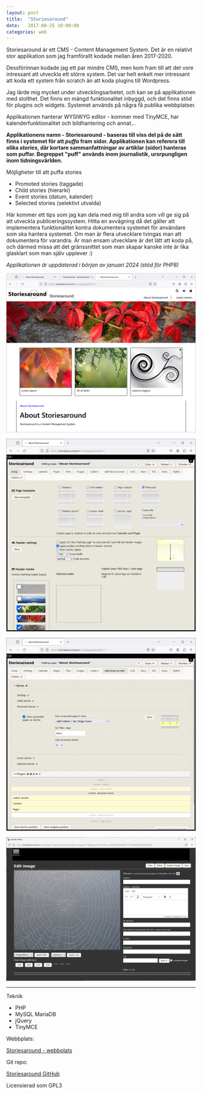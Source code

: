 ```yaml
---
layout: post
title:  "Storiesaround"
date:   2017-08-25 10:00:00
categories: web
---
```


Storiesaround är ett CMS - Content Management System. Det är en relativt stor applikation som jag framförallt kodade mellan åren 2017-2020. 


Dessförinnan kodade jag ett par mindre CMS, men kom fram till att det vore intressant att utveckla ett större system. Det var helt enkelt mer intressant att koda ett system från scratch än att koda plugins till Wordpress.

Jag lärde mig mycket under utvecklingsarbetet, och kan se på applikationen med stolthet. Det finns en mängd funktionalitet inbyggd, och det finns stöd för plugins och widgets. Systemet används på några få publika webbplatser. 

Applikationen hanterar WYSIWYG editor - kommer med TinyMCE, har kalenderfunktionalitet och bildhantering och annat...  

**Applikationens namn - Storiesaround - baseras till viss del på de sätt finns i systemet för att *puffa* fram sidor. Applikationen kan referera till olika *stories*, där kortare sammanfattningar av artiklar (sidor) hanteras som puffar.  Begreppet "puff" används inom journalistik, ursrpungligen inom tidningsvärlden.** 

Möjligheter till att puffa stories

- Promoted stories (taggade)
- Child stories (hierarki)
- Event stories (datum, kalender)
- Selected stories (selektivt utvalda)


Här kommer ett tips som jag kan dela med mig till andra som vill ge sig på att utveckla publiceringssystem. Hitta en avvägning då det gäller att implementera funktionalitet kontra dokumentera systemet för användare som ska hantera systemet. Om man är flera utvecklare tvingas man att dokumentera för varandra. Är man ensam utvecklare är det lätt att koda på, och därmed missa att det gränssnittet som man skapar kanske inte är lika glasklart som man själv upplever :)


*Applikationen är uppdaterad i början av januari 2024 (stöd för PHP8)*

![image](/../images/posts/storiesaround-1.png)

![image](/../images/posts/storiesaround-2.png)

![image](/../images/posts/storiesaround-3.png)

![image](/../images/posts/storiesaround-4.png)

---

Teknik
- PHP
- MySQL MariaDB
- jQuery
- TinyMCE

Webbplats:

<a href="https://storiesaround.com" target="_blank">Storiesaround - webbplats</a>


Git repo:

<a href="https://github.com/andsju/Storiesaround"  target="_blank">Storiesaround GitHub</a>

Licensierad som GPL3
